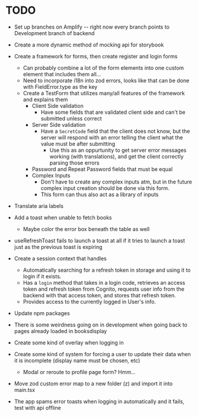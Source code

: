 # TODO

- Set up branches on Amplify -- right now every branch points to Development branch of backend
- Create a more dynamic method of mocking api for storybook
- Create a framework for forms, then create register and login forms

  - Can probably combine a lot of the form elements into one custom element that includes them all...
  - Need to incorporate i18n into zod errors, looks like that can be done with FieldError.type as the key
  - Create a TestForm that utilizes many/all features of the framework and explains them
    - Client Side validation
      - Have some fields that are validated client side and can't be submitted unless correct
    - Server Side validation
      - Have a `SecretCode` field that the client does not know, but the server will respond with an error telling the client what the value must be after submitting
        - Use this as an oppurtunity to get server error messages working (with translations), and get the client correctly parsing those errors
    - Password and Repeat Password fields that must be equal
    - Complex Inputs
      - Don't have to create any complex inputs atm, but in the future complex input creation should be done via this form.
      - This form can thus also act as a library of inputs

- Translate aria labels

- Add a toast when unable to fetch books

  - Maybe color the error box beneath the table as well

- useRefreshToast fails to launch a toast at all if it tries to launch a toast just as the previous toast is expiring

- Create a session context that handles

  - Automatically searching for a refresh token in storage and using it to login if it exists.
  - Has a `login` method that takes in a login code, retrieves an access token and refresh token from Cognito, requests user info from the backend with that access token, and stores that refresh token.
  - Provides access to the currently logged in User's info.

- Update npm packages

- There is some weirdness going on in development when going back to pages already loaded in booksdisplay

- Create some kind of overlay when logging in

- Create some kind of system for forcing a user to update their data when it is incomplete (display name must be chosen, etc)

  - Modal or reroute to profile page form? Hmm...

- Move zod custom error map to a new folder (z) and import it into main.tsx

- The app spams error toasts when logging in automatically and it fails, test with api offline
